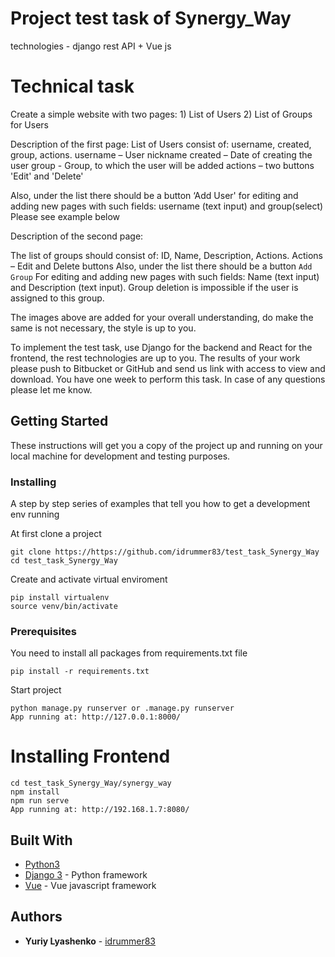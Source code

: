 # Project test task of Synergy_Way
technologies - django rest API + Vue js


# Technical task
Create a simple website with two pages: 1) List of Users 2) List of Groups for Users 

Description of the first page:
List of Users consist of: username, created, group, actions.
username – User nickname 
created – Date of creating the user
group - Group, to which the user will be added 
actions – two buttons 'Edit' and 'Delete'

Also, under the list there should be a button ‘Add User'
for editing and adding new pages with such fields: username (text input) and group(select)
Please see example below

Description of the second page:

The list of groups should consist of: ID, Name, Description, Actions.
Actions – Edit and Delete buttons 
Also, under the list there should be a button `Add Group`
For editing and adding new pages with such fields: Name (text input) and Description (text input).
Group deletion is impossible if the user is assigned to this group. 


The images above are added for your overall understanding, do make the same is not necessary, the style is up to you.

To implement the test task, use Django for the backend and React for the frontend, the rest technologies are up to you.
The results of your work please push to Bitbucket or GitHub and send us link with access to view and download. 
You have one week to perform this task. In case of any questions please let me know.  

## Getting Started

These instructions will get you a copy of the project up and running on your local machine for development and testing purposes.

### Installing

A step by step series of examples that tell you how to get a development env running

At first clone a project

```
git clone https://https://github.com/idrummer83/test_task_Synergy_Way
cd test_task_Synergy_Way
```

Create and activate virtual enviroment

```
pip install virtualenv
source venv/bin/activate
```

### Prerequisites

You need to install all packages from requirements.txt file

```
pip install -r requirements.txt
```

Start project

```
python manage.py runserver or .manage.py runserver
App running at: http://127.0.0.1:8000/
```

# Installing Frontend

```
cd test_task_Synergy_Way/synergy_way
npm install
npm run serve
App running at: http://192.168.1.7:8080/
```


## Built With

* [Python3](https://www.python.org/download/releases/3.0/)
* [Django 3](https://maven.apache.org/) - Python framework
* [Vue](https://vuejs.org/) - Vue javascript framework

## Authors

* **Yuriy Lyashenko** - [idrummer83](https://github.com/idrummer83)
